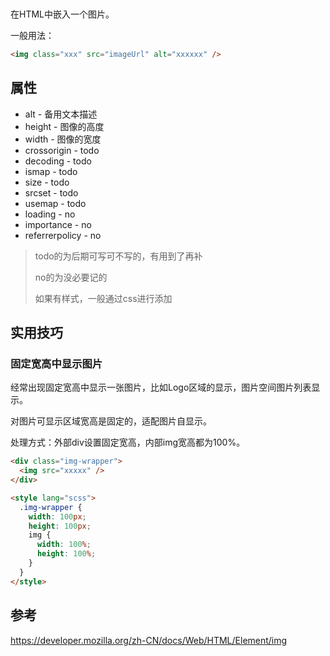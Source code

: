 # <Img>

在HTML中嵌入一个图片。

一般用法：

```html
<img class="xxx" src="imageUrl" alt="xxxxxx" />
```



## 属性

- alt - 备用文本描述
- height - 图像的高度
- width - 图像的宽度
- crossorigin - todo
- decoding - todo
- ismap - todo
- size - todo
- srcset - todo
- usemap - todo
- loading - no
- importance - no
- referrerpolicy - no

> todo的为后期可写可不写的，有用到了再补
>
> no的为没必要记的
>
> 如果有样式，一般通过css进行添加

## 实用技巧

### 固定宽高中显示图片

经常出现固定宽高中显示一张图片，比如Logo区域的显示，图片空间图片列表显示。

对图片可显示区域宽高是固定的，适配图片自显示。

处理方式：外部div设置固定宽高，内部img宽高都为100%。

```html
<div class="img-wrapper">
  <img src="xxxxx" />
</div>

<style lang="scss">
  .img-wrapper {
    width: 100px;
    height: 100px;
    img {
      width: 100%;
      height: 100%;
    }
  }
</style>
```



## 参考

https://developer.mozilla.org/zh-CN/docs/Web/HTML/Element/img
